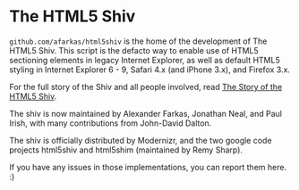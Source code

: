 # The HTML5 Shiv

`github.com/afarkas/html5shiv` is the home of the development of The HTML5 Shiv. This script is the defacto way to enable use of HTML5 sectioning elements in legacy Internet Explorer, as well as default HTML5 styling in Internet Explorer 6 - 9, Safari 4.x (and iPhone 3.x), and Firefox 3.x.

For the full story of the Shiv and all people involved, read [The Story of the HTML5 Shiv](http://paulirish.com/2011/the-history-of-the-html5-shiv/).

The shiv is now maintained by Alexander Farkas, Jonathan Neal, and Paul Irish, with many contributions from John-David Dalton.

The shiv is officially distributed by Modernizr, and the two google code projects html5shiv and html5shim (maintained by Remy Sharp).

If you have any issues in those implementations, you can report them here. :)